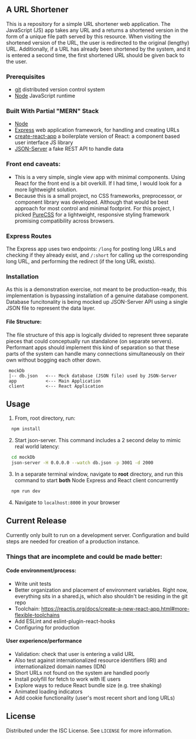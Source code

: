 ## A URL Shortener
This is a repository for a simple URL shortener web application. The JavaScript (JS) app takes any URL and a returns a shortened version in the form of a unique file path served by this resource. When visiting the shortened version of the URL, the user is redirected to the original (lengthy) URL. Additionally, if a URL has already been shortened by the system, and it is entered a second time, the first shortened URL should be given back to the user.

### Prerequisites
* [git](https://git-scm.com/) distributed version control system
* [Node](https://nodejs.org/en/) JavaScript runtime

### Built With Partial "MERN" Stack
* [Node](https://nodejs.org/en/)
* [Express](https://expressjs.com/) web application framework, for handling and creating URLs
* [create-react-app](https://reactjs.org/) a boilerplate version of React: a component based user interface JS library
* [JSON-Server](https://github.com/typicode/json-server) a fake REST API to handle data

### Front end caveats:
* This is a very simple, single view app with minimal components. Using React for the front end is a bit overkill. If I had time, I would look for a more lightweight solution.
* Because this is a small project, no CSS frameworks, preprocessor, or component library was developed. Although that would be best approach for most control and minimal footprint. For this project, I picked [PureCSS](https://purecss.io/) for a lightweight, responsive styling framework promising compatibility across browsers.

### Express Routes
The Express app uses two endpoints: `/long` for posting long URLs and checking if they already exist, and `/:short` for calling up the corresponding long URL, and performing the redirect (if the long URL exists).

### Installation
As this is a demonstration exercise, not meant to be production-ready, this implementation is bypassing installation of a genuine database component. Database funcitonality is being mocked up JSON-Server API using a single JSON file to represent the data layer.

#### File Structure:
The file structure of this app is logically divided to represent three separate pieces that could conceptually run standalone (on separate servers). Performant apps should implement this kind of separation so that these parts of the system can handle many connections simultaneously on their own without bogging each other down.
```
 mockDb
 |-- db.json   <--- Mock database (JSON file) used by JSON-Server
 app           <--- Main Application
 client        <--- React Application
```

## Usage
1. From, root directory, run:
```sh
  npm install
```
2. Start json-server. This command includes a 2 second delay to mimic real world latency:
```sh
  cd mockDb
  json-server -H 0.0.0.0 --watch db.json -p 3001 -d 2000
```
3. In a separate terminal window, navigate to **root** directory, and run this command to start **both** Node Express and React client concurrently
```sh
  npm run dev
```
4. Navigate to `localhost:8000` in your browser

## Current Release
Currently only built to run on a development server. Configuration and build steps are needed for creation of a production instance.

### Things that are incomplete and could be made better:
#### Code environment/process:
  * Write unit tests
  * Better organization and placement of environment variables. Right now, everything sits in a shared.js, which also shouldn't be residing in the git repo
  * Toolchain: https://reactjs.org/docs/create-a-new-react-app.html#more-flexible-toolchains
  * Add ESLint and eslint-plugin-react-hooks
  * Configuring for production

#### User experience/performance
  * Validation: check that user is entering a valid URL
  * Also test against internationalized resource identifiers (IRI) and internationalized domain names (IDN)
  * Short URLs not found on the system are handled poorly
  * Install polyfill for fetch to work with IE users
  * Explore ways to reduce React bundle size (e.g. tree shaking)
  * Animated loading indicators
  * Add cookie functionality (user's most recent short and long URLs)

## License
Distributed under the ISC License. See `LICENSE` for more information.